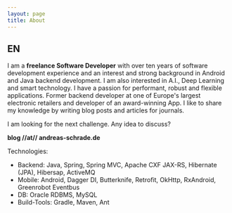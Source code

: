 ```yaml
---
layout: page
title: About
---
```


<h2>EN</h2>
I am a <strong>freelance Software Developer</strong> with over ten years of software development experience and an interest and strong background in Android and Java backend development. I am also interested in A.I., Deep Learning and smart technology.
I have a passion for performant, robust and flexible applications.
Former backend developer at one of Europe's largest electronic retailers and developer of an award-winning App. I like to share my knowledge by writing blog posts and articles for journals.

I am looking for the next challenge. Any idea to discuss?

<strong>blog //at// andreas-schrade.de</strong> 

Technologies: 

- Backend: Java, Spring, Spring MVC, Apache CXF JAX-RS, Hibernate (JPA), Hibersap, ActiveMQ
- Mobile: Android, Dagger DI, Butterknife, Retrofit, OkHttp, RxAndroid, Greenrobot Eventbus
- DB: Oracle RDBMS, MySQL
- Build-Tools: Gradle, Maven, Ant
